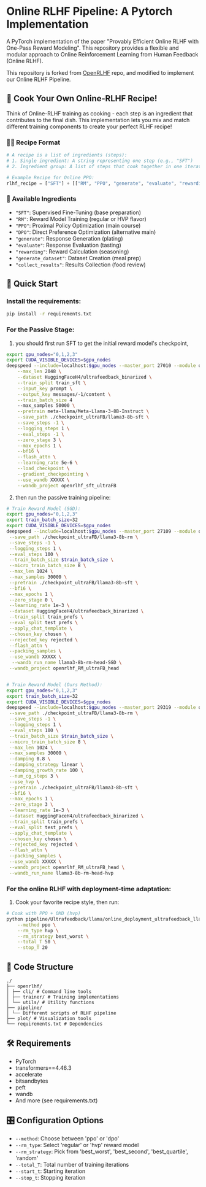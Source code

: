 # Online RLHF Pipeline: A Pytorch Implementation

A PyTorch implementation of the paper "Provably Efficient Online RLHF with One-Pass Reward Modeling". This repository provides a flexible and modular approach to Online Reinforcement Learning from Human Feedback (Online RLHF).

This repository is forked from [OpenRLHF](https://github.com/OpenRLHF/OpenRLHF) repo, and modified to implement our Online RLHF Pipeline.

## 🌟 Cook Your Own Online-RLHF Recipe!

Think of Online-RLHF training as cooking - each step is an ingredient that contributes to the final dish. This implementation lets you mix and match different training components to create your perfect RLHF recipe!

### 🧑‍🍳 Recipe Format

```python
# A recipe is a list of ingredients (steps):
# 1. Single ingredient: A string representing one step (e.g., "SFT")
# 2. Ingredient group: A list of steps that cook together in one iteration

# Example Recipe for Online PPO:
rlhf_recipe = ["SFT"] + [["RM", "PPO", "generate", "evaluate", "rewarding", "generate_dataset", "collect_results"]] * stop_t
```

### 🥘 Available Ingredients

-   `"SFT"`: Supervised Fine-Tuning (base preparation)
-   `"RM"`: Reward Model Training (regular or HVP flavor)
-   `"PPO"`: Proximal Policy Optimization (main course)
-   `"DPO"`: Direct Preference Optimization (alternative main)
-   `"generate"`: Response Generation (plating)
-   `"evaluate"`: Response Evaluation (tasting)
-   `"rewarding"`: Reward Calculation (seasoning)
-   `"generate_dataset"`: Dataset Creation (meal prep)
-   `"collect_results"`: Results Collection (food review)

## 🚀 Quick Start

### Install the requirements:

```bash
pip install -r requirements.txt
```

### For the Passive Stage:

1. you should first run SFT to get the initial reward model's checkpoint,

```bash
export gpu_nodes="0,1,2,3"
export CUDA_VISIBLE_DEVICES=$gpu_nodes
deepspeed --include=localhost:$gpu_nodes --master_port 27010 --module openrlhf.cli.train_sft \
    --max_len 2048 \
    --dataset HuggingFaceH4/ultrafeedback_binarized \
    --train_split train_sft \
    --input_key prompt \
    --output_key messages/-1/content \
    --train_batch_size 4
    --max_samples 50000 \
    --pretrain meta-llama/Meta-Llama-3-8B-Instruct \
    --save_path ./checkpoint_ultraFB/llama3-8b-sft \
    --save_steps -1 \
    --logging_steps 1 \
    --eval_steps -1 \
    --zero_stage 3 \
    --max_epochs 1 \
    --bf16 \
    --flash_attn \
    --learning_rate 5e-6 \
    --load_checkpoint \
    --gradient_checkpointing \
    --use_wandb XXXXX \
    --wandb_project openrlhf_sft_ultraFB
```

2. then run the passive training pipeline:

```bash
# Train Reward Model (SGD):
export gpu_nodes="0,1,2,3"
export train_batch_size=32
export CUDA_VISIBLE_DEVICES=$gpu_nodes
deepspeed --include=localhost:$gpu_nodes --master_port 27109 --module openrlhf.cli.train_rm_head \
 --save_path ./checkpoint_ultraFB/llama3-8b-rm \
 --save_steps -1 \
 --logging_steps 1 \
 --eval_steps 100 \
 --train_batch_size $train_batch_size \
 --micro_train_batch_size 8 \
 --max_len 1024 \
 --max_samples 30000 \
 --pretrain ./checkpoint_ultraFB/llama3-8b-sft \
 --bf16 \
 --max_epochs 1 \
 --zero_stage 0 \
 --learning_rate 1e-3 \
 --dataset HuggingFaceH4/ultrafeedback_binarized \
 --train_split train_prefs \
 --eval_split test_prefs \
 --apply_chat_template \
 --chosen_key chosen \
 --rejected_key rejected \
 --flash_attn \
 --packing_samples \
 --use_wandb XXXXX \
  --wandb_run_name llama3-8b-rm-head-SGD \
 --wandb_project openrlhf_RM_ultraFB_head


# Train Reward Model (Ours Method):
export gpu_nodes="0,1,2,3"
export train_batch_size=32
export CUDA_VISIBLE_DEVICES=$gpu_nodes
deepspeed --include=localhost:$gpu_nodes --master_port 29319 --module openrlhf.cli.train_rm_head_hvp \
 --save_path ./checkpoint_ultraFB/llama3-8b-rm \
 --save_steps -1 \
 --logging_steps 1 \
 --eval_steps 100 \
 --train_batch_size $train_batch_size \
 --micro_train_batch_size 8 \
 --max_len 1024 \
 --max_samples 30000 \
 --damping 0.8 \
 --damping_strategy linear \
 --damping_growth_rate 100 \
 --num_cg_steps 3 \
 --use_hvp \
 --pretrain ./checkpoint_ultraFB/llama3-8b-sft \
 --bf16 \
 --max_epochs 1 \
 --zero_stage 3 \
 --learning_rate 1e-3 \
 --dataset HuggingFaceH4/ultrafeedback_binarized \
 --train_split train_prefs \
 --eval_split test_prefs \
 --apply_chat_template \
 --chosen_key chosen \
 --rejected_key rejected \
 --flash_attn \
 --packing_samples \
 --use_wandb XXXXX \
 --wandb_project openrlhf_RM_ultraFB_head \
 --wandb_run_name llama3-8b-rm-head-hvp
```

### For the online RLHF with deployment-time adaptation:

1. Cook your favorite recipe style, then run:

```bash
# Cook with PPO + OMD (hvp)
python pipeline/Ultrafeedback/llama/online_deployment_ultrafeedback_llama.py \
    --method ppo \
    --rm_type hvp \
    --rm_strategy best_worst \
    --total_T 50 \
    --stop_T 20

```

## 📁 Code Structure

```
./
├── openrlhf/
│ ├── cli/ # Command line tools
│ ├── trainer/ # Training implementations
│ └── utils/ # Utility functions
├── pipeline/
│ └── Different scripts of RLHF pipeline
├── plot/ # Visualization tools
└── requirements.txt # Dependencies

```

## 🛠 Requirements

-   PyTorch
-   transformers==4.46.3
-   accelerate
-   bitsandbytes
-   peft
-   wandb
-   And more (see requirements.txt)

## 🎛 Configuration Options

-   `--method`: Choose between 'ppo' or 'dpo'
-   `--rm_type`: Select 'regular' or 'hvp' reward model
-   `--rm_strategy`: Pick from 'best_worst', 'best_second', 'best_quartile', 'random'
-   `--total_T`: Total number of training iterations
-   `--start_t`: Starting iteration
-   `--stop_t`: Stopping iteration
